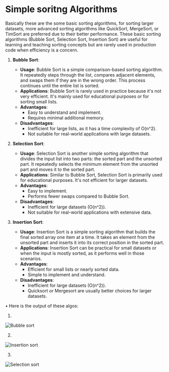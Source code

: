 # Simple soritng Algorithms 

Basically these are the some basic sorting algorithms, for sorting larger datasets, more advanced sorting algorithms like QuickSort, MergeSort, or TimSort are preferred due to their better performance. These basic sorting algorithms (Bubble Sort, Selection Sort, Insertion Sort) are useful for learning and teaching sorting concepts but are rarely used in production code when efficiency is a concern.

1. **Bubble Sort**:
   - **Usage**: Bubble Sort is a simple comparison-based sorting algorithm. It repeatedly steps through the list, compares adjacent elements, and swaps them if they are in the wrong order. This process continues until the entire list is sorted.
   - **Applications**: Bubble Sort is rarely used in practice because it's not very efficient. It's mainly used for educational purposes or for sorting small lists.
   - **Advantages**:
     - Easy to understand and implement.
     - Requires minimal additional memory.
   - **Disadvantages**:
     - Inefficient for large lists, as it has a time complexity of O(n^2).
     - Not suitable for real-world applications with large datasets.

2. **Selection Sort**:
   - **Usage**: Selection Sort is another simple sorting algorithm that divides the input list into two parts: the sorted part and the unsorted part. It repeatedly selects the minimum element from the unsorted part and moves it to the sorted part.
   - **Applications**: Similar to Bubble Sort, Selection Sort is primarily used for educational purposes. It's not efficient for larger datasets.
   - **Advantages**:
     - Easy to implement.
     - Performs fewer swaps compared to Bubble Sort.
   - **Disadvantages**:
     - Inefficient for large datasets (O(n^2)).
     - Not suitable for real-world applications with extensive data.

3. **Insertion Sort**:
   - **Usage**: Insertion Sort is a simple sorting algorithm that builds the final sorted array one item at a time. It takes an element from the unsorted part and inserts it into its correct position in the sorted part.
   - **Applications**: Insertion Sort can be practical for small datasets or when the input is mostly sorted, as it performs well in those scenarios.
   - **Advantages**:
     - Efficient for small lists or nearly sorted data.
     - Simple to implement and understand.
   - **Disadvantages**:
     - Inefficient for large datasets (O(n^2)).
     - Quicksort or Mergesort are usually better choices for larger datasets.
    
• Here is the output of these algos:

1.

![Bubble sort](https://github.com/rathodlucky12/Soritng-Algorithms-Java/assets/131651450/9f49fa76-191b-4194-a71c-c7d83edc6511)

2.

![Insertion sort](https://github.com/rathodlucky12/Soritng-Algorithms-Java/assets/131651450/bf80a79a-3b24-4f4f-93d0-a8b4b0cf6fd8)

3.

![Selection sort](https://github.com/rathodlucky12/Soritng-Algorithms-Java/assets/131651450/77777c74-3c24-4b4c-8258-f060d0f4644d)
